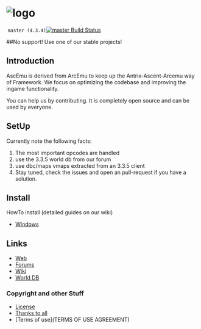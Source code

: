 ﻿# ![logo](http://ascemu.org/style/img/logo.png)
﻿
`master (4.3.4)`[![master Build Status](https://travis-ci.org/AscEmu/AscEmu_CATA.svg?branch=master)](https://travis-ci.org/AscEmu/AscEmu_CATA)

##No support! Use one of our stable projects!

## Introduction
AscEmu is derived from ArcEmu to keep up the Antrix-Ascent-Arcemu way of Framework.
We focus on optimizing the codebase and improving the ingame functionality.

You can help us by contributing. It is completely open source and can be used by everyone.

## SetUp
Currently note the following facts:
 1. The most important opcodes are handled
 2. use the 3.3.5 world db from our forum
 3. use dbc/maps vmaps extracted from an 3.3.5 client
 4. Stay tuned, check the issues and open an pull-request if you have a solution.


## Install
HowTo install (detailed guides on our wiki)
* [Windows](http://www.ascemu.org//wiki/index.php?title=3.3.5_Windows)


## Links
* [Web](http://www.ascemu.org)
* [Forums](http://www.board.ascemu.org)
* [Wiki](http://www.ascemu.org/wiki/)
* [World DB](http://www.board.ascemu.org/filebase/index.php/FileList/1-Database/)



### Copyright and other Stuff
* [License](LICENSE.md)
* [Thanks to all](THANKS.md)
* [Terms of use](TERMS OF USE AGREEMENT)
 
